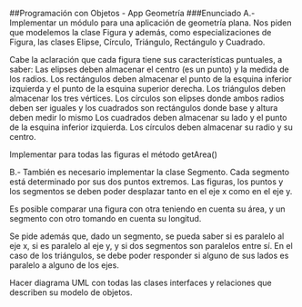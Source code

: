##Programación con Objetos - App Geometría
###Enunciado
A.- Implementar un módulo para una aplicación de geometría plana. Nos piden que modelemos la clase Figura y además, como especializaciones de Figura, las clases Elipse, Círculo, Triángulo, Rectángulo y Cuadrado.

Cabe la aclaración que cada figura tiene sus características puntuales, a saber:
Las elipses deben almacenar el centro (es un punto) y la medida de los radios. 
Los rectángulos deben almacenar el punto de la esquina inferior izquierda y el punto de la esquina superior derecha.
Los triángulos deben almacenar los tres vértices.
Los círculos son elipses donde ambos radios deben ser iguales y los cuadrados son rectángulos donde base y altura deben medir lo mismo
Los cuadrados deben almacenar su lado y el punto de la esquina inferior izquierda.
Los círculos deben almacenar su radio y su centro. 

Implementar para todas las figuras el método getArea()

B.- También es necesario implementar la clase Segmento. Cada segmento está determinado por sus dos puntos extremos. 
Las figuras, los puntos y los segmentos se deben poder desplazar tanto en el eje x como en el eje y.

Es posible comparar una figura con otra teniendo en cuenta su área, y un segmento con otro tomando en cuenta su longitud.

Se pide además que, dado un segmento, se pueda saber si es paralelo al eje x, si es paralelo al eje y,  y si dos segmentos son paralelos entre sí. En el caso de los triángulos, se debe poder responder si alguno de sus lados es paralelo a alguno de los ejes.

Hacer diagrama UML con todas las clases interfaces y relaciones que describen su modelo de objetos.
